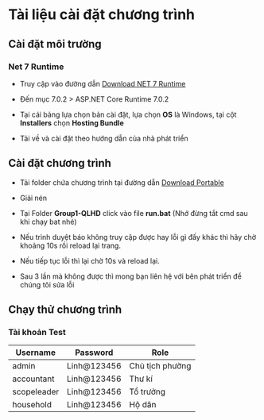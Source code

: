 # Tài liệu cài đặt chương trình
## Cài đặt môi trường
### Net 7 Runtime
- Truy cập vào đường dẫn [Download NET 7 Runtime](https://dotnet.microsoft.com/en-us/download/dotnet/7.0)

- Đến mục 7.0.2 > ASP.NET Core Runtime 7.0.2

- Tại cái bảng lựa chọn bản cài đặt, lựa chọn **OS** là Windows, tại cột **Installers** chọn **Hosting Bundle** 

- Tải về và cài đặt theo hướng dẫn của nhà phát triển

## Cài đặt chương trình

- Tải folder chứa chương trình tại đường dẫn [Download Portable](https://husteduvn-my.sharepoint.com/:f:/g/personal/linh_tpm200352_sis_hust_edu_vn/EhYdswap1O5FnVeR0JcAoa4Bl6k80izigR7qwYPuYNHAqw?e=rpXrWI)

- Giải nén

- Tại Folder **Group1-QLHD** click vào file **run.bat** (Nhớ đừng tắt cmd sau khi chạy bat nhé)

- Nếu trình duyệt báo không truy cập được hay lỗi gì đấy khác thì hãy chờ khoảng 10s rồi reload lại trang.

- Nếu tiếp tục lỗi thì lại chờ 10s và reload lại.

- Sau 3 lần mà không được thì mong bạn liên hệ với bên phát triển để chúng tôi sửa lỗi

## Chạy thử chương trình

### Tài khoản Test

|Username|Password|Role|
|-----|--------|--------|
|admin|Linh@123456|Chủ tịch phường|
|accountant|Linh@123456|Thư kí|
|scopeleader|Linh@123456|Tổ trưởng|
|household|Linh@123456|Hộ dân|

